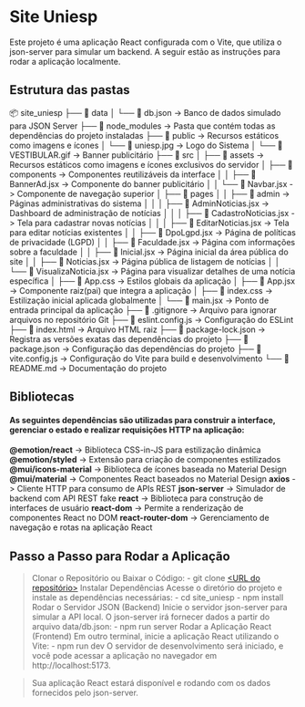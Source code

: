 # Site Uniesp
Este projeto é uma aplicação React configurada com o Vite, que utiliza o json-server para simular um backend. A seguir estão as instruções para rodar a aplicação localmente.


## Estrutura das pastas
📦 site_uniesp
├── 📂 data
│   └── 📄 db.json             -> Banco de dados simulado para JSON Server
├── 📂 node_modules            -> Pasta que contém todas as dependências do projeto instaladas
├── 📂 public                  -> Recursos estáticos como imagens e ícones
│   └── 📄 uniesp.jpg          -> Logo do Sistema
│   └── 📄 VESTIBULAR.gif      -> Banner publicitário 
├── 📂 src
│   ├── 📂 assets              -> Recursos estáticos como imagens e ícones exclusivos do servidor
│   ├── 📂 components          -> Componentes reutilizáveis da interface
│   │   ├── 📄 BannerAd.jsx    -> Componente do banner publicitário
│   │   └── 📄 Navbar.jsx      -> Componente de navegação superior
│   ├── 📂 pages
│   │   ├── 📂 admin           -> Páginas administrativas do sistema
│   │   │   ├── 📄 AdminNoticias.jsx       -> Dashboard de administração de notícias
│   │   │   ├── 📄 CadastroNoticias.jsx    -> Tela para cadastrar novas notícias
│   │   │   ├── 📄 EditarNoticias.jsx      -> Tela para editar notícias existentes
│   │   ├── 📄 DpoLgpd.jsx             -> Página de políticas de privacidade (LGPD)
│   │   ├── 📄 Faculdade.jsx           -> Página com informações sobre a faculdade
│   │   ├── 📄 Inicial.jsx             -> Página inicial da área pública do site
│   │   ├── 📄 Noticias.jsx            -> Página pública de listagem de notícias
│   │   └── 📄 VisualizaNoticia.jsx    -> Página para visualizar detalhes de uma notícia específica
│   ├── 📄 App.css             -> Estilos globais da aplicação
│   ├── 📄 App.jsx             -> Componente raiz(pai) que integra a aplicação
│   ├── 📄 index.css           -> Estilização inicial aplicada globalmente
│   └── 📄 main.jsx            -> Ponto de entrada principal da aplicação
├── 📄 .gitignore              -> Arquivo para ignorar arquivos no repositório Git
├── 📄 eslint.config.js        -> Configuração do ESLint
├── 📄 index.html              -> Arquivo HTML raiz
├── 📄 package-lock.json       -> Registra as versões exatas das dependências do projeto
├── 📄 package.json            -> Configuração das dependências do projeto
├── 📄 vite.config.js          -> Configuração do Vite para build e desenvolvimento
└── 📄 README.md               -> Documentação do projeto

## Bibliotecas

#### As seguintes dependências são utilizadas para construir a interface, gerenciar o estado e realizar requisições HTTP na aplicação:


**@emotion/react**           -> Biblioteca CSS-in-JS para estilização dinâmica
**@emotion/styled**          -> Extensão para criação de componentes estilizados
**@mui/icons-material**      -> Biblioteca de ícones baseada no Material Design
**@mui/material**            -> Componentes React baseados no Material Design
**axios**                    -> Cliente HTTP para consumo de APIs REST
**json-server**              -> Simulador de backend com API REST fake
**react**                    -> Biblioteca para construção de interfaces de usuário
**react-dom**                -> Permite a renderização de componentes React no DOM
**react-router-dom**         -> Gerenciamento de navegação e rotas na aplicação React

## Passo a Passo para Rodar a Aplicação
>  Clonar o Repositório ou Baixar o Código: 
    - git clone [<URL do repositório>](https://github.com/JulioCAC/tecnologiaParaFrontEnd.git)
> Instalar Dependências
    Acesse o diretório do projeto e instale as dependências necessárias:
        - cd site_uniesp
        - npm install
> Rodar o Servidor JSON (Backend)
    Inicie o servidor json-server para simular a API local. O json-server irá fornecer dados a partir do arquivo data/db.json:
        - npm run server
> Rodar a Aplicação React (Frontend)
    Em outro terminal, inicie a aplicação React utilizando o Vite:
        - npm run dev
    O servidor de desenvolvimento será iniciado, e você pode acessar a aplicação no navegador em http://localhost:5173.

> Sua aplicação React estará disponível e rodando com os dados fornecidos pelo json-server.